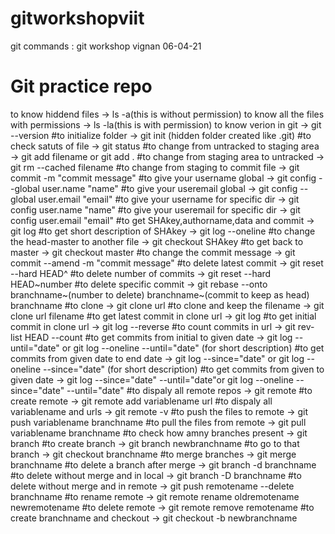 # gitworkshopviit
git commands : git workshop vignan 06-04-21
# Git practice repo 
to know hiddend files -> ls -a(this is without permission)
to know all the files with permissions -> ls -la(this is with permission)
to know verion in git -> git --version
#to initialize folder -> git init (hidden folder created like .git)
#to check satuts of file -> git status
#to change from untracked to staging area -> git add filename or git add .
#to change from staging area to untracked -> git rm --cached filename
#to change from staging to commit file -> git commit -m "commit message"
#to give your username global -> git config --global user.name "name"
#to give your useremail global -> git config --global user.email "email"
#to give your username for specific dir -> git config user.name "name"
#to give your useremail for specific dir -> git config user.email "email"
#to get SHAkey,authorname,data and commit -> git log
#to get short description of SHAkey -> git log --oneline
#to change the head-master to another file -> git checkout SHAkey
#to get back to master -> git checkout master
#to change the commit message -> git commit --amend -m "commit message"
#to delete latest commit -> git reset --hard HEAD^
#to delete number of commits -> git reset --hard HEAD~number
#to delete specific commit -> git rebase --onto branchname~(number to delete) branchname~(commit to keep as head) branchname
#to clone -> git clone url
#to clone and keep the filename -> git clone url filename
#to get latest commit in clone url -> git log
#to get initial commit in clone url -> git log --reverse
#to count commits in url -> git rev-list HEAD --count
#to get commits from initial to given date -> git log --until="date" or git log --oneline --until="date" (for short description)
#to get commits from given date to end date -> git log --since="date" or git log --oneline --since="date" (for short description)
#to get commits from given to given date -> git log --since="date" --until="date"or git log --oneline --since="date" --until="date"
#to dispaly all remote repos -> git remote
#to create remote -> git remote add variablename url
#to dispaly all variablename and urls -> git remote -v
#to push the files to remote -> git push variablename branchname
#to pull the files from remote -> git pull variablename branchname
#to check how amny branches present -> git branch
#to create branch -> git branch newbranchname
#to go to that branch -> git checkout branchname
#to merge branches -> git merge branchname
#to delete a branch after merge -> git branch -d branchname
#to delete without merge and in local -> git branch -D branchname
#to delete without merge and in remote -> git push remotename --delete branchname
#to rename remote -> git remote rename oldremotename newremotename
#to delete remote -> git remote remove remotename
#to create branchname and checkout -> git checkout -b newbranchname
